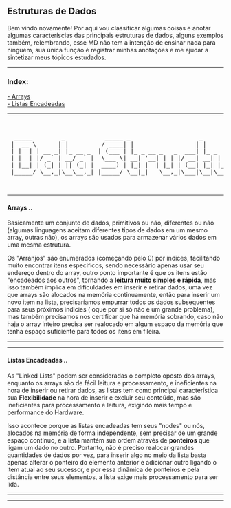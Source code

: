 ## Estruturas de Dados
<p>Bem vindo novamente! Por aqui vou classificar algumas coisas e anotar algumas caracteríscias das principais estruturas de dados, alguns exemplos também, relembrando, esse MD não tem a intenção de ensinar nada para ninguém, sua única função é registrar minhas anotações e me ajudar a sintetizar meus tópicos estudados.</p>

---

### Index: 

<a href="#Arrays">- Arrays</a> <br>
<a href="#Listas Encadeadas">- Listas Encadeadas</a> <br>


---

<pre>


  _____        _           _____ _                   _                       
 |  __ \      | |         / ____| |                 | |                      
 | |  | | __ _| |_ __ _  | (___ | |_ _ __ _   _  ___| |_ _   _ _ __ ___  ___ 
 | |  | |/ _` | __/ _` |  \___ \| __| '__| | | |/ __| __| | | | '__/ _ \/ __|
 | |__| | (_| | || (_| |  ____) | |_| |  | |_| | (__| |_| |_| | | |  __/\__ \
 |_____/ \__,_|\__\__,_| |_____/ \__|_|   \__,_|\___|\__|\__,_|_|  \___||___/
                                                                             
                                                                             
</pre>

---

<h4 id="Arrays"> Arrays .. </h4>
<p>Basicamente um conjunto de dados, primitivos ou não, diferentes ou não (algumas linguagens aceitam diferentes tipos de dados em um mesmo array, outras não), os arrays são usados para armazenar vários dados em uma mesma estrutura. 

Os "Arranjos" são enumerados (começando pelo 0) por índices, facilitando muito encontrar itens especificos, sendo necessário apenas usar seu endereço dentro do array, outro ponto importante é que os itens estão "encadeados aos outros", tornando a <b>leitura muito simples e rápida</b>, mas isso também implica em dificuldades em inserir e retirar dados, uma vez que arrays são alocados na memória continuamente, então para inserir um novo item na lista, precisaríamos empurrar todos os dados subsequentes para seus próximos indicies ( oque por si só não é um grande problema), mas também precisamos nos certificar que há memória sobrando, caso não haja o array inteiro precisa ser realocado em algum espaço da memória que tenha espaço suficiente para todos os itens em fileira. </p>

---
---
<h4 id="Listas Encadeadas"> Listas Encadeadas .. </h4>

<p> As "Linked Lists" podem ser consideradas o completo oposto dos arrays, enquanto os arrays são de fácil leitura e processamento, e ineficientes na hora de inserir ou retirar dados, as listas tem como principal característica sua <b>Flexibilidade</b> na hora de inserir e excluir seu conteúdo, mas são ineficientes para processamento e leitura, exigindo mais tempo e performance do Hardware.

Isso acontece porque as listas encadeadas tem seus "nodes" ou nós, alocados na memória de forma independente, sem precisar de um grande espaço contínuo, e a lista mantém sua ordem através de <b>ponteiros</b> que ligam um dado no outro. Portanto, não é preciso realocar grandes quantidades de dados por vez, para inserir algo no meio da lista basta apenas alterar o ponteiro do elemento anterior e adicionar outro ligando o item atual ao seu sucessor, e por essa dinâmica de ponteiros e pela distância entre seus elementos, a lista exige mais processamento para ser lida. </p>

---
---

